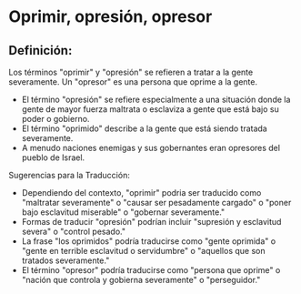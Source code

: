 # Oprimir, opresión, opresor

## Definición: 

Los términos "oprimir" y "opresión" se refieren a tratar a la gente severamente. Un "opresor" es una persona que oprime a la gente.

* El término "opresión" se refiere especialmente a una situación donde la gente de mayor fuerza maltrata o esclaviza a gente que está bajo su poder o gobierno.
* El término "oprimido" describe a la gente que está siendo tratada severamente.
* A menudo naciones enemigas y sus gobernantes eran opresores del pueblo de Israel.

Sugerencias para la Traducción:

* Dependiendo del contexto, "oprimir" podria ser traducido como "maltratar severamente" o "causar ser pesadamente cargado" o "poner bajo esclavitud miserable" o "gobernar severamente."
* Formas de traducir "opresión" podrían incluir "supresión y esclavitud severa" o "control pesado."
* La frase "los oprimidos" podría traducirse como "gente oprimida" o "gente en terrible esclavitud o servidumbre" o "aquellos que son tratados severamente."
* El término "opresor" podría traducirse como "persona que oprime" o "nación que controla y gobierna severamente" o "perseguidor."

